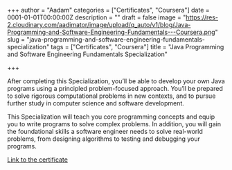 +++
author = "Aadam"
categories = ["Certificates", "Coursera"]
date = 0001-01-01T00:00:00Z
description = ""
draft = false
image = "https://res-2.cloudinary.com/aadimator/image/upload/q_auto/v1/blog/Java-Programming-and-Software-Engineering-Fundamentals---Coursera.png"
slug = "java-programming-and-software-engineering-fundamentals-specialization"
tags = ["Certificates", "Coursera"]
title = "Java Programming and Software Engineering Fundamentals Specialization"

+++


After completing this Specialization, you’ll be able to develop your own Java programs using a principled problem-focused approach. You’ll be prepared to solve rigorous computational problems in new contexts, and to pursue further study in computer science and software development.

This Specialization will teach you core programming concepts and equip you to write programs to solve complex problems. In addition, you will gain the foundational skills a software engineer needs to solve real-world problems, from designing algorithms to testing and debugging your programs.

[Link to the certificate](https://www.coursera.org/account/accomplishments/specialization/certificate/M6D4V4SVAAQK)

